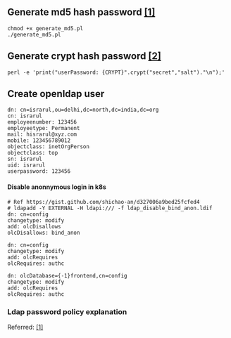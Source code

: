 ## Generate md5 hash password [[1]](https://www.openldap.org/faq/data/cache/418.html)
```
chmod +x generate_md5.pl
./generate_md5.pl
```

## Generate crypt hash password [[2]](https://www.openldap.org/faq/data/cache/344.html)
```
perl -e 'print("userPassword: {CRYPT}".crypt("secret","salt")."\n");'
```

## Create openldap user
```
dn: cn=israrul,ou=delhi,dc=north,dc=india,dc=org
cn: israrul
employeenumber: 123456
employeetype: Permanent
mail: hisrarul@xyz.com
mobile: 123456789012
objectclass: inetOrgPerson
objectclass: top
sn: israrul
uid: israrul
userpassword: 123456
```

#### Disable anonnymous login in k8s
```
# Ref https://gist.github.com/shichao-an/d327006a9bed25fcfed4
# ldapadd -Y EXTERNAL -H ldapi:/// -f ldap_disable_bind_anon.ldif
dn: cn=config
changetype: modify
add: olcDisallows
olcDisallows: bind_anon

dn: cn=config
changetype: modify
add: olcRequires
olcRequires: authc

dn: olcDatabase={-1}frontend,cn=config
changetype: modify
add: olcRequires
olcRequires: authc
```

### Ldap password policy explanation
Referred: [[1]](https://www.zytrax.com/books/ldap/ch6/ppolicy.html#pwdpolicyattributes)
